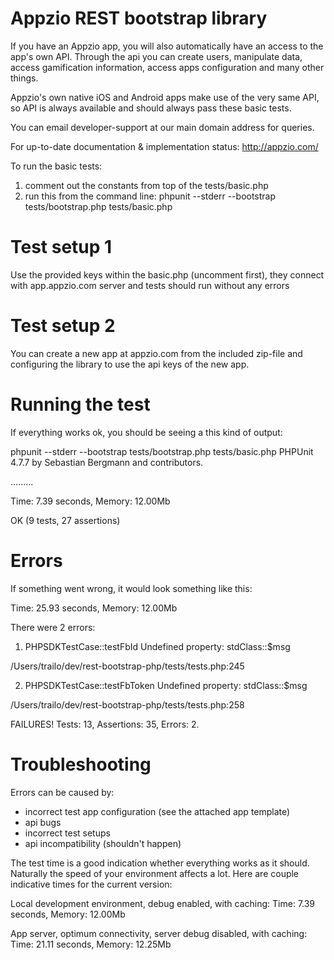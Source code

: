 # Appzio REST bootstrap library

If you have an Appzio app, you will also automatically have an access to the app's own API. Through the api you can create users, manipulate data, access gamification information, access apps configuration and many other things. 

Appzio's own native iOS and Android apps make use of the very same API, so API is always available and should always pass these basic tests. 

You can email developer-support at our main domain address for queries. 

For up-to-date documentation & implementation status:
http://appzio.com/

To run the basic tests:
1) comment out the constants from top of the tests/basic.php
2) run this from the command line:
phpunit --stderr --bootstrap tests/bootstrap.php tests/basic.php

# Test setup 1
Use the provided keys within the basic.php (uncomment first), they connect with app.appzio.com server and tests should run without any errors

# Test setup 2
You can create a new app at appzio.com from the included zip-file and configuring the library to use the api keys of the new app. 


# Running the test
If everything works ok, you should be seeing a this kind of output:

phpunit --stderr --bootstrap tests/bootstrap.php tests/basic.php
PHPUnit 4.7.7 by Sebastian Bergmann and contributors.

.........

Time: 7.39 seconds, Memory: 12.00Mb

OK (9 tests, 27 assertions)


# Errors
If something went wrong, it would look something like this:

Time: 25.93 seconds, Memory: 12.00Mb

There were 2 errors:

1) PHPSDKTestCase::testFbId
Undefined property: stdClass::$msg

/Users/trailo/dev/rest-bootstrap-php/tests/tests.php:245

2) PHPSDKTestCase::testFbToken
Undefined property: stdClass::$msg

/Users/trailo/dev/rest-bootstrap-php/tests/tests.php:258

FAILURES!
Tests: 13, Assertions: 35, Errors: 2.


# Troubleshooting

Errors can be caused by:
- incorrect test app configuration (see the attached app template)
- api bugs
- incorrect test setups
- api incompatibility (shouldn't happen)

The test time is a good indication whether everything works as it should. Naturally the speed of your environment affects a lot. Here are couple indicative times for the current version:

Local development environment, debug enabled, with caching:
Time: 7.39 seconds, Memory: 12.00Mb

App server, optimum connectivity, server debug disabled, with caching:
Time: 21.11 seconds, Memory: 12.25Mb
